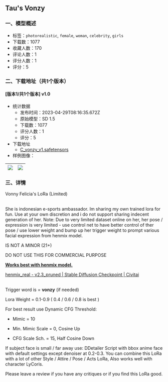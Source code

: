 ## Tau's Vonzy
### 一、模型概述

- 标签：`photorealistic`, `female`, `woman`, `celebrity`, `girls`
- 下载数：1077
- 收藏人数：170
- 评论人数：1
- 评分人数：1
- 评分：5

### 二、下载地址（共1个版本）

#### [版本1/共1个版本] v1.0

- 统计数据
  - 发布时间：2023-04-29T08:16:35.672Z
  - 原始模型：SD 1.5
  - 下载数：1077
  - 评分人数：1
  - 评分：5
- 下载地址
  - [C_vonzy_v1.safetensors](https://civitai.com/api/download/models/57957)
- 样例图像：

| <img src="https://image.civitai.com/xG1nkqKTMzGDvpLrqFT7WA/048b95f8-894c-41e2-fed9-619b497d8e00/width=450/630208.jpeg" /> | <img src="https://image.civitai.com/xG1nkqKTMzGDvpLrqFT7WA/5827d8b3-c54b-4942-6977-c3762eb08600/width=450/630204.jpeg" /> |
| ---- | ---- |


### 三、详情
<p>Vonny Felicia's LoRa (Limited)</p><p><br />She is indonesian e-sports ambassador. Im sharing my own trained lora for fun. Use at your own discretion and i do not support sharing indecent generation of her. Note: Due to very limited dataset online on her, her pose / expression is very limited - use control net to have better control of ther pose / use lower weight and bump up her trigger weight to prompt various facial expression from henmix model.</p><p>IS NOT A MINOR (21+)</p><p>DO NOT USE THIS FOR COMMERCIAL PURPOSE</p><p><strong><u>Works best with henmix model.</u></strong></p><p><a target="_blank" rel="ugc" href="https://civitai.com/models/20282?modelVersionId=54596">henmix_real - v2.3_pruned | Stable Diffusion Checkpoint | Civitai</a></p><p><br />Trigger word is = <strong>vonzy</strong> (if needed)</p><p>Lora Weight = 0.1-0.9 ( 0.4 / 0.6 / 0.8 is best )</p><p></p><p>For best result use Dynamic CFG Threshold:</p><ul><li><p>Mimic = 10</p></li><li><p>Min. Mimic Scale = 0, Cosine Up</p></li><li><p>CFG Scale Sch. = 15, Half Cosine Down</p></li></ul><p></p><p>If subject face is small / far away use: DDetailer Script with bbox anime face with default settings except denoiser at 0.2-0.3. You can combine this LoRa with a lot of other Style / Attire / Pose / Acts LoRa, Also works well with character LyCoris.</p><p></p><p>Please leave a review if you have any critiques or if you find this LoRa good.</p>
